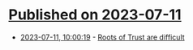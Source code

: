 # [Published on 2023-07-11](index.md)

* [2023-07-11, 10:00:19](https://lobste.rs/s/hpusgg/roots_trust_are_difficult) - [Roots of Trust are difficult](https://mjg59.dreamwidth.org/66907.html)
